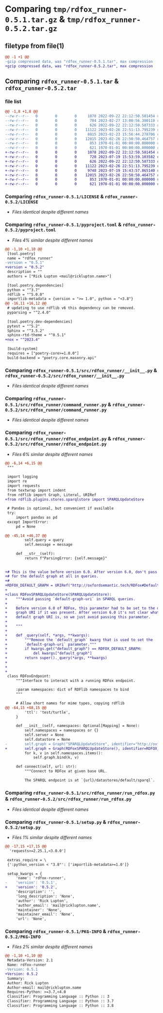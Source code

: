 # Comparing `tmp/rdfox_runner-0.5.1.tar.gz` & `tmp/rdfox_runner-0.5.2.tar.gz`

## filetype from file(1)

```diff
@@ -1 +1 @@
-gzip compressed data, was "rdfox_runner-0.5.1.tar", max compression
+gzip compressed data, was "rdfox_runner-0.5.2.tar", max compression
```

## Comparing `rdfox_runner-0.5.1.tar` & `rdfox_runner-0.5.2.tar`

### file list

```diff
@@ -1,8 +1,8 @@
--rw-r--r--   0        0        0     1078 2022-09-22 22:12:50.581454 rdfox_runner-0.5.1/LICENSE
--rw-r--r--   0        0        0      704 2023-02-27 13:00:56.300119 rdfox_runner-0.5.1/pyproject.toml
--rw-r--r--   0        0        0      626 2022-09-22 22:12:50.587333 rdfox_runner-0.5.1/src/rdfox_runner/__init__.py
--rw-r--r--   0        0        0    11122 2023-02-26 22:51:13.795239 rdfox_runner-0.5.1/src/rdfox_runner/command_runner.py
--rw-r--r--   0        0        0     8815 2023-02-23 15:56:44.278706 rdfox_runner-0.5.1/src/rdfox_runner/rdfox_endpoint.py
--rw-r--r--   0        0        0    12015 2023-02-26 22:50:50.464757 rdfox_runner-0.5.1/src/rdfox_runner/run_rdfox.py
--rw-r--r--   0        0        0      853 1970-01-01 00:00:00.000000 rdfox_runner-0.5.1/setup.py
--rw-r--r--   0        0        0      621 1970-01-01 00:00:00.000000 rdfox_runner-0.5.1/PKG-INFO
+-rw-r--r--   0        0        0     1078 2022-09-22 22:12:50.581454 rdfox_runner-0.5.2/LICENSE
+-rw-r--r--   0        0        0      720 2023-07-19 15:53:59.103582 rdfox_runner-0.5.2/pyproject.toml
+-rw-r--r--   0        0        0      626 2022-09-22 22:12:50.587333 rdfox_runner-0.5.2/src/rdfox_runner/__init__.py
+-rw-r--r--   0        0        0    11122 2023-02-26 22:51:13.795239 rdfox_runner-0.5.2/src/rdfox_runner/command_runner.py
+-rw-r--r--   0        0        0     9748 2023-07-19 15:43:57.865140 rdfox_runner-0.5.2/src/rdfox_runner/rdfox_endpoint.py
+-rw-r--r--   0        0        0    12015 2023-02-26 22:50:50.464757 rdfox_runner-0.5.2/src/rdfox_runner/run_rdfox.py
+-rw-r--r--   0        0        0      853 1970-01-01 00:00:00.000000 rdfox_runner-0.5.2/setup.py
+-rw-r--r--   0        0        0      621 1970-01-01 00:00:00.000000 rdfox_runner-0.5.2/PKG-INFO
```

### Comparing `rdfox_runner-0.5.1/LICENSE` & `rdfox_runner-0.5.2/LICENSE`

 * *Files identical despite different names*

### Comparing `rdfox_runner-0.5.1/pyproject.toml` & `rdfox_runner-0.5.2/pyproject.toml`

 * *Files 4% similar despite different names*

```diff
@@ -1,10 +1,10 @@
 [tool.poetry]
 name = "rdfox_runner"
-version = "0.5.1"
+version = "0.5.2"
 description = ""
 authors = ["Rick Lupton <mail@ricklupton.name>"]
 
 [tool.poetry.dependencies]
 python = "^3.7"
 rdflib = "^5.0.0"
 importlib-metadata = {version = ">= 1.0", python = "<3.8"}
@@ -16,11 +16,12 @@
 # updating to use rdflib v6 this dependency can be removed.
 pyparsing = "^2.4.0"
 
 [tool.poetry.dev-dependencies]
 pytest = "^5.2"
 Sphinx = "^3.5.2"
 sphinx-rtd-theme = "^0.5.1"
+nox = "^2023.4"
 
 [build-system]
 requires = ["poetry-core>=1.0.0"]
 build-backend = "poetry.core.masonry.api"
```

### Comparing `rdfox_runner-0.5.1/src/rdfox_runner/__init__.py` & `rdfox_runner-0.5.2/src/rdfox_runner/__init__.py`

 * *Files identical despite different names*

### Comparing `rdfox_runner-0.5.1/src/rdfox_runner/command_runner.py` & `rdfox_runner-0.5.2/src/rdfox_runner/command_runner.py`

 * *Files identical despite different names*

### Comparing `rdfox_runner-0.5.1/src/rdfox_runner/rdfox_endpoint.py` & `rdfox_runner-0.5.2/src/rdfox_runner/rdfox_endpoint.py`

 * *Files 6% similar despite different names*

```diff
@@ -6,14 +6,15 @@
 """
 
 import logging
 import re
 import requests
 from textwrap import indent
 from rdflib import Graph, Literal, URIRef
+from rdflib.plugins.stores.sparqlstore import SPARQLUpdateStore
 
 # Pandas is optional, but convenient if available
 try:
     import pandas as pd
 except ImportError:
     pd = None
 
@@ -45,14 +46,37 @@
         self.query = query
         self.message = message
 
     def __str__(self):
         return f"ParsingError: {self.message}"
 
 
+# This is the value before version 6.0. After version 6.0, don't pass a value
+# for the default graph at all in queries.
+#
+RDFOX_DEFAULT_GRAPH = URIRef("http://oxfordsemantic.tech/RDFox#DefaultTriples")
+
+class RDFoxSPARQLUpdateStore(SPARQLUpdateStore):
+    """Avoid passing `default-graph-uri` in SPARQL queries.
+
+    Before version 6.0 of RDFox, this parameter had to be set to the default
+    graph URI if it was present. After version 6.0 it's not clear what the
+    default graph URI is, so we just avoid passing this parameter.
+
+    """
+
+    def _query(self, *args, **kwargs):
+        """Remove the `default_graph` kwarg that is used to set the
+        `default-graph-uri` parameter."""
+        if kwargs.get("default_graph") == RDFOX_DEFAULT_GRAPH:
+            del kwargs["default_graph"]
+        return super()._query(*args, **kwargs)
+
+
+
 class RDFoxEndpoint:
     """Interface to interact with a running RDFox endpoint.
 
     :param namespaces: dict of RDFlib namespaces to bind
     """
 
     # Allow short names for mime types, copying rdflib
@@ -64,15 +88,15 @@
         'ttl': 'test/turtle',
     }
 
     def __init__(self, namespaces: Optional[Mapping] = None):
         self.namespaces = namespaces or {}
         self.server = None
         self.datastore = None
-        self.graph = Graph("SPARQLUpdateStore", identifier="http://oxfordsemantic.tech/RDFox#DefaultTriples")
+        self.graph = Graph(RDFoxSPARQLUpdateStore(), identifier=RDFOX_DEFAULT_GRAPH)  #"https://rdfox.com/vocabulary#DefaultTriples")
         for k, v in self.namespaces.items():
             self.graph.bind(k, v)
 
     def connect(self, url: str):
         """Connect to RDFox at given base URL.
 
         The SPARQL endpoint is at `{url}/datastores/default/sparql`.
```

### Comparing `rdfox_runner-0.5.1/src/rdfox_runner/run_rdfox.py` & `rdfox_runner-0.5.2/src/rdfox_runner/run_rdfox.py`

 * *Files identical despite different names*

### Comparing `rdfox_runner-0.5.1/setup.py` & `rdfox_runner-0.5.2/setup.py`

 * *Files 1% similar despite different names*

```diff
@@ -17,15 +17,15 @@
  'requests>=2.25.1,<3.0.0']
 
 extras_require = \
 {':python_version < "3.8"': ['importlib-metadata>=1.0']}
 
 setup_kwargs = {
     'name': 'rdfox-runner',
-    'version': '0.5.1',
+    'version': '0.5.2',
     'description': '',
     'long_description': 'None',
     'author': 'Rick Lupton',
     'author_email': 'mail@ricklupton.name',
     'maintainer': 'None',
     'maintainer_email': 'None',
     'url': 'None',
```

### Comparing `rdfox_runner-0.5.1/PKG-INFO` & `rdfox_runner-0.5.2/PKG-INFO`

 * *Files 2% similar despite different names*

```diff
@@ -1,10 +1,10 @@
 Metadata-Version: 2.1
 Name: rdfox-runner
-Version: 0.5.1
+Version: 0.5.2
 Summary: 
 Author: Rick Lupton
 Author-email: mail@ricklupton.name
 Requires-Python: >=3.7,<4.0
 Classifier: Programming Language :: Python :: 3
 Classifier: Programming Language :: Python :: 3.7
 Classifier: Programming Language :: Python :: 3.8
```

